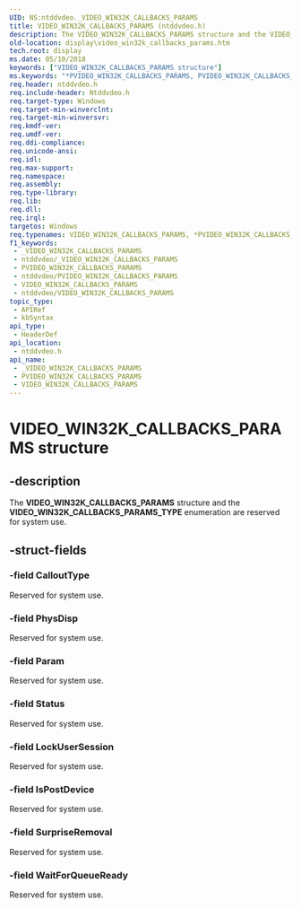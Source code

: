 ```yaml
---
UID: NS:ntddvdeo._VIDEO_WIN32K_CALLBACKS_PARAMS
title: VIDEO_WIN32K_CALLBACKS_PARAMS (ntddvdeo.h)
description: The VIDEO_WIN32K_CALLBACKS_PARAMS structure and the VIDEO_WIN32K_CALLBACKS_PARAMS_TYPE enumeration are reserved for system use.
old-location: display\video_win32k_callbacks_params.htm
tech.root: display
ms.date: 05/10/2018
keywords: ["VIDEO_WIN32K_CALLBACKS_PARAMS structure"]
ms.keywords: "*PVIDEO_WIN32K_CALLBACKS_PARAMS, PVIDEO_WIN32K_CALLBACKS_PARAMS, PVIDEO_WIN32K_CALLBACKS_PARAMS structure pointer [Display Devices], VIDEO_WIN32K_CALLBACKS_PARAMS, VIDEO_WIN32K_CALLBACKS_PARAMS structure [Display Devices], Video_Structs_1a8e1e6c-1019-4d0f-9a62-7802059cafd2.xml, _VIDEO_WIN32K_CALLBACKS_PARAMS, display.video_win32k_callbacks_params, ntddvdeo/PVIDEO_WIN32K_CALLBACKS_PARAMS, ntddvdeo/VIDEO_WIN32K_CALLBACKS_PARAMS"
req.header: ntddvdeo.h
req.include-header: Ntddvdeo.h
req.target-type: Windows
req.target-min-winverclnt: 
req.target-min-winversvr: 
req.kmdf-ver: 
req.umdf-ver: 
req.ddi-compliance: 
req.unicode-ansi: 
req.idl: 
req.max-support: 
req.namespace: 
req.assembly: 
req.type-library: 
req.lib: 
req.dll: 
req.irql: 
targetos: Windows
req.typenames: VIDEO_WIN32K_CALLBACKS_PARAMS, *PVIDEO_WIN32K_CALLBACKS_PARAMS
f1_keywords:
 - _VIDEO_WIN32K_CALLBACKS_PARAMS
 - ntddvdeo/_VIDEO_WIN32K_CALLBACKS_PARAMS
 - PVIDEO_WIN32K_CALLBACKS_PARAMS
 - ntddvdeo/PVIDEO_WIN32K_CALLBACKS_PARAMS
 - VIDEO_WIN32K_CALLBACKS_PARAMS
 - ntddvdeo/VIDEO_WIN32K_CALLBACKS_PARAMS
topic_type:
 - APIRef
 - kbSyntax
api_type:
 - HeaderDef
api_location:
 - ntddvdeo.h
api_name:
 - _VIDEO_WIN32K_CALLBACKS_PARAMS
 - PVIDEO_WIN32K_CALLBACKS_PARAMS
 - VIDEO_WIN32K_CALLBACKS_PARAMS
---
```


# VIDEO_WIN32K_CALLBACKS_PARAMS structure

## -description

The **VIDEO_WIN32K_CALLBACKS_PARAMS** structure and the **VIDEO_WIN32K_CALLBACKS_PARAMS_TYPE** enumeration are reserved for system use.

## -struct-fields

### -field CalloutType

Reserved for system use.

### -field PhysDisp

Reserved for system use.

### -field Param

Reserved for system use.

### -field Status

Reserved for system use.

### -field LockUserSession

Reserved for system use.

### -field IsPostDevice

Reserved for system use.

### -field SurpriseRemoval

Reserved for system use.

### -field WaitForQueueReady

Reserved for system use.
